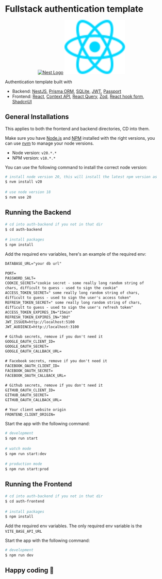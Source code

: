 # Fullstack authentication template

<p align="center">
  <a href="http://nestjs.com/" target="blank"><img src="https://nestjs.com/img/logo-small.svg" width="200" alt="Nest Logo" /></a>
   <a href="http://nestjs.com/" target="blank"><img src="./auth-frontend/src/assets/react.svg" width="200" alt="Nest Logo" /></a>
</p>

Authentication template built with

- Backend: [NestJS](https://nestjs.com/), [Prisma ORM](https://www.prisma.io/),
  [SQLite](https://www.sqlite.org/),
  [JWT](https://en.wikipedia.org/wiki/JSON_Web_Token),
  [Passport](https://www.passportjs.org/)
- Frontend: [React](https://react.dev/),
  [Context API](https://react.dev/reference/react/createContext),
  [React Query](https://tanstack.com/query/latest/docs/framework/react/overview),
  [Zod](https://zod.dev/), [React hook form](https://react-hook-form.com/),
  [ShadcnUI](https://ui.shadcn.com/)

## General Installations

This applies to both the frontend and backend directories, CD into them.

Make sure you have [Node.js](https://nodejs.org) and
[NPM](https://docs.npmjs.com/downloading-and-installing-node-js-and-npm)
installed with the right versions, you can use
[nvm](https://github.com/nvm-sh/nvm) to manage your node versions.

- Node version: `v20.*.*`
- NPM version: `v10.*.*`

You can use the following command to install the correct node version:

```bash
# install node version 20, this will install the latest npm version as well, v10
$ nvm install v20

# use node version 18
$ nvm use 20

```

## Running the Backend

```bash
# cd into auth-backend if you not in that dir
$ cd auth-backend

# install packages
$ npm install
```

Add the required env variables, here's an example of the required env:

```shell
DATABASE_URL="your db url"

PORT=
PASSWORD_SALT=
COOKIE_SECRET="cookie secret - some really long random string of chars, difficult to guess - used to sign the cookie"
ACCESS_TOKEN_SECRET=" some really long random string of chars, difficult to guess - used to sign the user's access token"
REFRESH_TOKEN_SECRET=" some really long random string of chars, difficult to guess - used to sign the user's refresh token"
ACCESS_TOKEN_EXPIRES_IN="15min"
REFRESH_TOKEN_EXPIRES_IN="30d"
JWT_ISSUER=http://localhost:5100
JWT_AUDIENCE=http://localhost:3100

# Github secrets, remove if you don't need it
GOOGLE_OAUTH_CLIENT_ID=
GOOGLE_OAUTH_SECRET=
GOOGLE_OAUTH_CALLBACK_URL=

# Facebook secrets, remove if you don't need it
FACEBOOK_OAUTH_CLIENT_ID=
FACEBOOK_OAUTH_SECRET=
FACEBOOK_OAUTH_CALLBACK_URL=

# Github secrets, remove if you don't need it
GITHUB_OAUTH_CLIENT_ID=
GITHUB_OAUTH_SECRET=
GITHUB_OAUTH_CALLBACK_URL=

# Your client website origin
FRONTEND_CLIENT_ORIGIN=

```

Start the app with the following command:

```bash
# development
$ npm run start

# watch mode
$ npm run start:dev

# production mode
$ npm run start:prod
```

## Running the Frontend

```bash
# cd into auth-backend if you not in that dir
$ cd auth-frontend

# install packages
$ npm install
```

Add the required env variables. The only required env variable is the
`VITE_BASE_API_URL`

Start the app with the following command:

```bash
# development
$ npm run dev

```

## Happy coding 🙂
